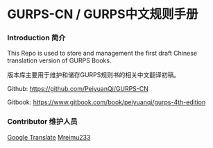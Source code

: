 # GURPS-CN / GURPS中文规则手册
### Introduction 简介

This Repo is used to store and management the first draft Chinese translation version of GURPS Books.

版本库主要用于维护和储存GURPS规则书的相关中文翻译初稿。



Github: https://github.com/PeiyuanQi/GURPS-CN

Gitbook: https://www.gitbook.com/book/peiyuanqi/gurps-4th-edition



### Contributor 维护人员

[Google Translate](https://translate.google.com)  [Mreimu233](https://github.com/Mreimu233)